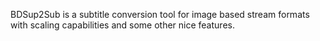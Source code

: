BDSup2Sub is a subtitle conversion tool for image based stream formats with scaling capabilities and some other nice features.